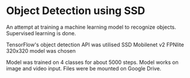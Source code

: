 # Object Detection using SSD

An attempt at training a machine learning model to recognize objects.
Supervised learning is done.

TensorFlow's object detection API was utilised
SSD Mobilenet v2 FPNlite 320x320 model was chosen

Model was trained on 4 classes for about 5000 steps.
Model works on image and video input.
Files were be mounted on Google Drive.
